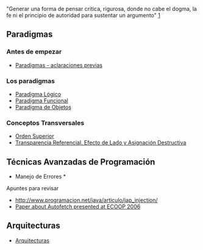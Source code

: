 "Generar una forma de pensar crítica, rigurosa, donde no cabe el dogma, la fe ni el principio de autoridad para sustentar un argumento" [1](http://www.clarin.com/diario/2008/02/25/opinion/o-01901.htm)

Paradigmas
----------

### Antes de empezar

-   [Paradigmas - aclaraciones previas](paradigmas---aclaraciones-previas.md)

### Los paradigmas

-   [Paradigma Lógico](paradigma-logico.md)
-   [Paradigma Funcional](paradigma-funcional.md)
-   [Paradigma de Objetos](paradigma-de-objetos.md)

### Conceptos Transversales

-   [Orden Superior](orden-superior.md)
-   [Transparencia Referencial, Efecto de Lado y Asignación Destructiva](transparencia-referencial--efecto-de-lado-y-asignacion-destructiva.md)

Técnicas Avanzadas de Programación
----------------------------------

-   Manejo de Errores \*

Apuntes para revisar

-   <http://www.programacion.net/java/articulo/jap_injection/>
-   [Paper about Autofetch presented at ECOOP 2006](http://www.cs.utexas.edu/~aibrahim/publications/autofetch.pdf)

Arquitecturas
-------------

-   [Arquitecturas](arquitecturas.md)

